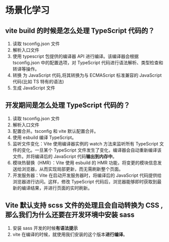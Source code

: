 # 场景化学习

## vite build 的时候是怎么处理 TypeScript 代码的？

1. 读取 tsconfig.json 文件
2. 解析入口文件
3. 使用 typescript 包提供的编译器 API 进行编译。该编译器会根据 tsconfig.json 中的配置选项，对 TypeScript 代码进行语法解析、类型检查和转译等操作。
4. 转换 为 JavaScript 代码,将其转换为与 ECMAScript 标准兼容的 JavaScript 代码(比如 TS 特有的语法)
5. 生成 JavaScript 文件

## 开发期间是怎么处理 TypeScript 代码的？

1. 读取 tsconfig.json 文件
2. 解析入口文件
3. 配置合并。tsconfig 和 vite 默认配置合并。
4. 使用 esbuild 编译 TypeScript。
5. 监听文件变化：Vite 使用编译器实例的 watch 方法来监听所有 TypeScript 文件的变化。一旦某个 TypeScript 文件发生了变化，编译器会自动重新编译该文件。并将编译后的 JavaScript 代码**输出到内存中**。
6. 模块热替换（HMR）：Vite 使用 esbuild 的 HMR 功能，将变更的模块信息发送给浏览器，从而实现局部更新，而无需刷新整个页面。
7. 开发服务器：Vite 在启动开发服务器时，将编译后的 JavaScript 代码提供给浏览器进行访问。这样，修改 TypeScript 代码后，浏览器能够即时获取到最新的编译结果，并进行页面的实时刷新。

## Vite 默认支持 scss 文件的处理且会自动转换为 CSS ,那么我们为什么还要在开发环境中安装 sass

1. 安装 sass 开发的时候**有语法提示**
2. vite 在编译的时候，就使用我们安装的这个版本**进行编译**。
